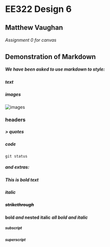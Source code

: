 # EE322 Design 6
## Matthew Vaughan
###### Assignment 0 for canvas

## Demonstration of Markdown
##### We have been asked to use markdown to style:
##### text
##### images
![images](https://static.wikia.nocookie.net/castlecrashers/images/e/ef/3_Rammy.png/revision/latest?cb=20200325020618)
### headers
##### > quotes
##### code
```
git status
```
##### and extras:
##### **This is bold text**
##### *italic*
##### ~~strikethrough~~
**bold _and_ nested italic**
***all bold and italic***
##### <sub>subscript</sub>
##### <sup>superscript</sup>
